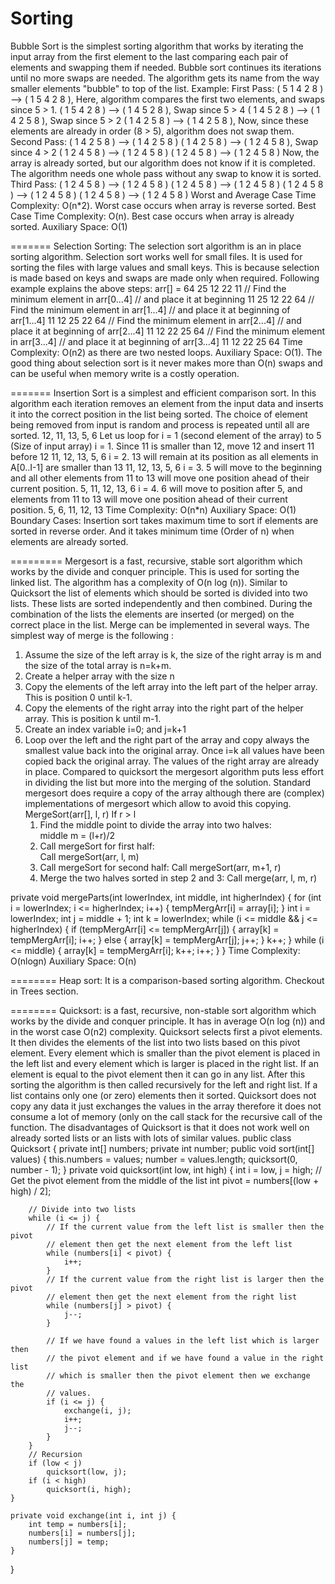 # Sorting

Bubble Sort is the simplest sorting algorithm that works by iterating the input array from the first element to the last comparing each pair of elements and swapping them if needed. Bubble sort continues its iterations until no more swaps are needed. The algorithm gets its name from the way smaller elements "bubble" to top of the list.
Example: First Pass:
( 5 1 4 2 8 ) –> ( 1 5 4 2 8 ), Here, algorithm compares the first two elements, and swaps since 5 > 1.
( 1 5 4 2 8 ) –>  ( 1 4 5 2 8 ), Swap since 5 > 4
( 1 4 5 2 8 ) –>  ( 1 4 2 5 8 ), Swap since 5 > 2
( 1 4 2 5 8 ) –> ( 1 4 2 5 8 ), Now, since these elements are already in order (8 > 5), algorithm does not swap them.
Second Pass:
( 1 4 2 5 8 ) –> ( 1 4 2 5 8 )
( 1 4 2 5 8 ) –> ( 1 2 4 5 8 ), Swap since 4 > 2
( 1 2 4 5 8 ) –> ( 1 2 4 5 8 )
( 1 2 4 5 8 ) –>  ( 1 2 4 5 8 )
Now, the array is already sorted, but our algorithm does not know if it is completed. The algorithm needs one whole pass without any swap to know it is sorted.
Third Pass:
( 1 2 4 5 8 ) –> ( 1 2 4 5 8 )
( 1 2 4 5 8 ) –> ( 1 2 4 5 8 )
( 1 2 4 5 8 ) –> ( 1 2 4 5 8 )
( 1 2 4 5 8 ) –> ( 1 2 4 5 8 )
Worst and Average Case Time Complexity: O(n*2). Worst case occurs when array is reverse sorted.
Best Case Time Complexity: O(n). Best case occurs when array is already sorted.
Auxiliary Space: O(1)

=======
Selection Sorting: The selection sort algorithm is an in place sorting algorithm. Selection sort works well for small files. It is used for sorting the files with large values and small keys. This is because selection is made based on keys and swaps are made only when required.
Following example explains the above steps:
arr[] = 64 25 12 22 11
// Find the minimum element in arr[0...4]
// and place it at beginning
11 25 12 22 64
// Find the minimum element in arr[1...4]
// and place it at beginning of arr[1...4]
11 12 25 22 64
// Find the minimum element in arr[2...4]
// and place it at beginning of arr[2...4]
11 12 22 25 64
// Find the minimum element in arr[3...4]
// and place it at beginning of arr[3...4]
11 12 22 25 64 
Time Complexity: O(n2) as there are two nested loops.
Auxiliary Space: O(1). The good thing about selection sort is it never makes more than O(n) swaps and can be useful when memory write is a costly operation.

=======
Insertion Sort is a simplest and efficient comparison sort. In this algorithm each iteration removes an element from the input data and inserts it into the correct position in the list being sorted. The choice of element being removed from input is random and process is repeated until all are sorted.
12, 11, 13, 5, 6
Let us loop for i = 1 (second element of the array) to 5 (Size of input array)
i = 1. Since 11 is smaller than 12, move 12 and insert 11 before 12
11, 12, 13, 5, 6
i = 2. 13 will remain at its position as all elements in A[0..I-1] are smaller than 13
11, 12, 13, 5, 6
i = 3. 5 will move to the beginning and all other elements from 11 to 13 will move one position ahead of their current position.
5, 11, 12, 13, 6
i = 4. 6 will move to position after 5, and elements from 11 to 13 will move one position ahead of their current position.
5, 6, 11, 12, 13
Time Complexity: O(n*n)
Auxiliary Space: O(1)
Boundary Cases: Insertion sort takes maximum time to sort if elements are sorted in reverse order. And it takes minimum time (Order of n) when elements are already sorted.

=========
Mergesort is a fast, recursive, stable sort algorithm which works by the divide and conquer principle. This is used for sorting the linked list. The algorithm has a complexity of O(n log (n)). Similar to Quicksort the list of elements which should be sorted is divided into two lists. These lists are sorted independently and then combined. During the combination of the lists the elements are inserted (or merged) on the correct place in the list. Merge can be implemented in several ways.
The simplest way of merge is the following :
1) Assume the size of the left array is k, the size of the right array is m and the size of the total array is n=k+m.
2) Create a helper array with the size n
3) Copy the elements of the left array into the left part of the helper array. This is position 0 until k-1.
4) Copy the elements of the right array into the right part of the helper array. This is position k until m-1.
5) Create an index variable i=0; and j=k+1
6) Loop over the left and the right part of the array and copy always the smallest value back into the original array. Once i=k all values have been copied back the original array. The values of the right array are already in place.
Compared to quicksort the mergesort algorithm puts less effort in dividing the list but more into the merging of the solution. Standard mergesort does require a copy of the array although there are (complex) implementations of mergesort which allow to avoid this copying.
MergeSort(arr[], l,  r)
If r > l
     1. Find the middle point to divide the array into two halves:  
             middle m = (l+r)/2
     2. Call mergeSort for first half:   
             Call mergeSort(arr, l, m)
     3. Call mergeSort for second half:
             Call mergeSort(arr, m+1, r)
     4. Merge the two halves sorted in step 2 and 3:
             Call merge(arr, l, m, r)
             
private void mergeParts(int lowerIndex, int middle, int higherIndex) {
    for (int i = lowerIndex; i <= higherIndex; i++) {
        tempMergArr[i] = array[i];
    }
    int i = lowerIndex;
    int j = middle + 1;
    int k = lowerIndex;
    while (i <= middle && j <= higherIndex) {
        if (tempMergArr[i] <= tempMergArr[j]) {
            array[k] = tempMergArr[i];
            i++;
        } else {
            array[k] = tempMergArr[j];
            j++;
        }
        k++;
    }
    while (i <= middle) {
        array[k] = tempMergArr[i];
        k++;
        i++;
    }
}
Time Complexity: O(nlogn)
Auxiliary Space: O(n)

========
Heap sort: It is a comparison-based sorting algorithm. Checkout in Trees section.

========
Quicksort: is a fast, recursive, non-stable sort algorithm which works by the divide and conquer principle. It has in average O(n log (n)) and in the worst case O(n2) complexity. Quicksort selects first a pivot elements. It then divides the elements of the list into two lists based on this pivot element. Every element which is smaller than the pivot element is placed in the left list and every element which is larger is placed in the right list. If an element is equal to the pivot element then it can go in any list. After this sorting the algorithm is then called recursively for the left and right list. If a list contains only one (or zero) elements then it sorted. Quicksort does not copy any data it just exchanges the values in the array therefore it does not consume a lot of memory (only on the call stack for the recursive call of the function. The disadvantages of Quicksort is that it does not work well on already sorted lists or an lists with lots of similar values.
public class Quicksort {
    private int[] numbers;
    private int number;
    public void sort(int[] values) {
        this.numbers = values;
        number = values.length;
        quicksort(0, number - 1);
    }
    private void quicksort(int low, int high) {
        int i = low, j = high;
        // Get the pivot element from the middle of the list
        int pivot = numbers[(low + high) / 2];

        // Divide into two lists
        while (i <= j) {
            // If the current value from the left list is smaller then the pivot
            // element then get the next element from the left list
            while (numbers[i] < pivot) {
                i++;
            }
            // If the current value from the right list is larger then the pivot
            // element then get the next element from the right list
            while (numbers[j] > pivot) {
                j--;
            }

            // If we have found a values in the left list which is larger then
            // the pivot element and if we have found a value in the right list
            // which is smaller then the pivot element then we exchange the
            // values.
            if (i <= j) {
                exchange(i, j);
                i++;
                j--;
            }
        }
        // Recursion
        if (low < j)
            quicksort(low, j);
        if (i < high)
            quicksort(i, high);
    }

    private void exchange(int i, int j) {
        int temp = numbers[i];
        numbers[i] = numbers[j];
        numbers[j] = temp;
    }
}
